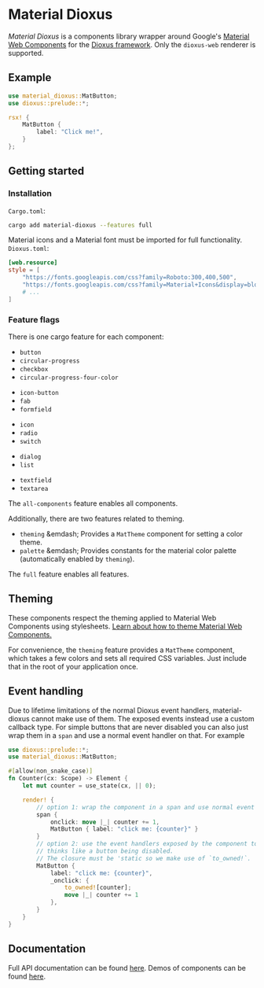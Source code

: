 # Material Dioxus

_Material Dioxus_ is a components library wrapper around Google's
[Material Web Components](https://github.com/material-components/material-components-web-components)
for the [Dioxus framework](https://dioxuslabs.com/). Only the `dioxus-web`
renderer is supported.

## Example

```rust
use material_dioxus::MatButton;
use dioxus::prelude::*;

rsx! {
    MatButton {
        label: "Click me!",
    }
};
```

## Getting started

### Installation

`Cargo.toml`:

```bash
cargo add material-dioxus --features full
```

Material icons and a Material font must be imported for full functionality.\
`Dioxus.toml`:

```toml
[web.resource]
style = [
    "https://fonts.googleapis.com/css?family=Roboto:300,400,500",
    "https://fonts.googleapis.com/css?family=Material+Icons&display=block",
    # ...
]
```

### Feature flags

There is one cargo feature for each component:

<!-- dprint-ignore-start -->
- `button`
- `circular-progress`
- `checkbox`
- `circular-progress-four-color`
<!-- - `drawer` -->
<!-- - `top-app-bar` -->
- `icon-button`
- `fab`
- `formfield`
<!-- - `linear-progress` -->
- `icon`
- `radio`
- `switch`
<!-- - `top-app-bar-fixed` -->
- `dialog`
- `list`
<!-- - `icon-button-toggle` -->
<!-- - `slider` -->
<!-- - `tabs` -->
<!-- - `snackbar` -->
- `textfield`
- `textarea`
<!-- - `select` -->
<!-- - `menu` -->
<!-- dprint-ignore-end -->

The `all-components` feature enables all components.

Additionally, there are two features related to theming.

- `theming` &emdash; Provides a `MatTheme` component for setting a color theme.
- `palette` &emdash; Provides constants for the material color palette
  (automatically enabled by `theming`).

The `full` feature enables all features.

## Theming

These components respect the theming applied to Material Web Components using
stylesheets.
[Learn about how to theme Material Web Components.](https://github.com/material-components/material-web/blob/mwc/docs/theming.md)

For convenience, the `theming` feature provides a `MatTheme` component, which
takes a few colors and sets all required CSS variables. Just include that in the
root of your application once.

## Event handling

Due to lifetime limitations of the normal Dioxus event handlers, material-dioxus
cannot make use of them. The exposed events instead use a custom callback type.
For simple buttons that are never disabled you can also just wrap them in a
`span` and use a normal event handler on that. For example

```rust
use dioxus::prelude::*;
use material_dioxus::MatButton;

#[allow(non_snake_case)]
fn Counter(cx: Scope) -> Element {
    let mut counter = use_state(cx, || 0);

    render! {
        // option 1: wrap the component in a span and use normal event handling
        span {
            onclick: move |_| counter += 1,
            MatButton { label: "click me: {counter}" }
        }
        // option 2: use the event handlers exposed by the component to respect
        // thinks like a button being disabled.
        // The closure must be 'static so we make use of `to_owned!`.
        MatButton {
            label: "click me: {counter}",
            _onclick: {
                to_owned![counter];
                move |_| counter += 1
            },
        }
    }
}
```

## Documentation

Full API documentation can be found [here](https://docs.rs/material-dioxus/).
Demos of components can be found [here](https://material-dioxus.rubixdev.de/).
